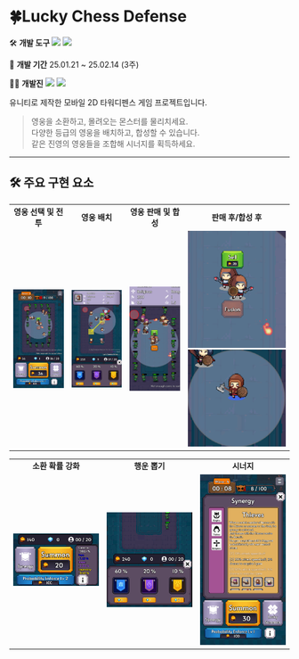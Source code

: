 #  🍀Lucky Chess Defense

🛠️ **개발 도구**
 <img src="https://img.shields.io/badge/C%23-80247B?style=flat-square&logo=csharp&logoColor=white"/> <img src="https://img.shields.io/badge/Unity-000000?style=flat-square&logo=unity&logoColor=white"/>

📅 **개발 기간**
 25.01.21 ~ 25.02.14 (3주)

🧑‍💻 **개발진**
 <img src="https://img.shields.io/badge/민지규-80247B?style=flat-square&logo=&logoColor=white"/> <img src="https://img.shields.io/badge/정희재-005E9D?style=flat-square&logo=&logoColor=white"/> 

유니티로 제작한 모바일 2D 타워디펜스 게임 프로젝트입니다.

> 영웅을 소환하고, 몰려오는 몬스터를 물리치세요.  
> 다양한 등급의 영웅을 배치하고, 합성할 수 있습니다.  
> 같은 진영의 영웅들을 조합해 시너지를 획득하세요.

---

## 🛠️ 주요 구현 요소
<table>
  <tr>
    <td align="center"><strong>영웅 선택 및 전투</strong></td>
    <td align="center"><strong>영웅 배치</strong></td>
    <td align="center"><strong>영웅 판매 및 합성</strong></td>
   <td align="center"><strong>판매 후/합성 후</strong></td>
  </tr>
  <tr>
    <td><img src="./Screenshots/영웅 전투.png" width="250"/></td>
    <td><img src="./Screenshots/프로젝트 소개 2.png" width="250"/></td>
    <td><img src="./Screenshots/영웅 합성 전.png" width="250"/></td>
   <td><img src="./Screenshots/영웅 판매.png" width="250"/><img src="./Screenshots/영웅 합성 후 2.png" width="250"/></td>
  </tr>
</table>

<table>
  <tr>
    <td align="center"><strong>소환 확률 강화</strong></td>
    <td align="center"><strong>행운 뽑기</strong></td>
   <td align="center"><strong>시너지</strong></td>
  </tr>
  <tr>
    <td><img src="./Screenshots/확률 강화.png" width="250"/></td>
    <td><img src="./Screenshots/행운 뽑기.png" width="250"/></td>
   <td><img src="./Screenshots/시너지 효과.png" width="250"/></td>
  </tr>
 </table>
